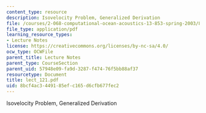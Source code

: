 ```yaml
---
content_type: resource
description: Isovelocity Problem, Generalized Derivation
file: /courses/2-068-computational-ocean-acoustics-13-853-spring-2003/8bcf4ac3449185efc165d6cfb677fec2_lect_121.pdf
file_type: application/pdf
learning_resource_types:
- Lecture Notes
license: https://creativecommons.org/licenses/by-nc-sa/4.0/
ocw_type: OCWFile
parent_title: Lecture Notes
parent_type: CourseSection
parent_uid: 57948e09-fa9d-3287-f474-76f5bb88af37
resourcetype: Document
title: lect_121.pdf
uid: 8bcf4ac3-4491-85ef-c165-d6cfb677fec2
---
```

Isovelocity Problem, Generalized Derivation